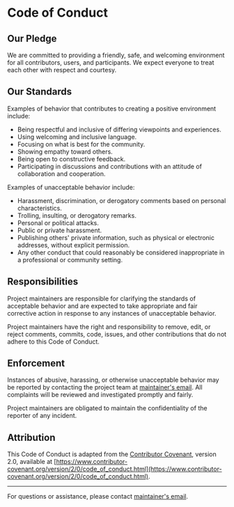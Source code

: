 # Code of Conduct

## Our Pledge

We are committed to providing a friendly, safe, and welcoming environment for all contributors, users, and participants. We expect everyone to treat each other with respect and courtesy.

## Our Standards

Examples of behavior that contributes to creating a positive environment include:

- Being respectful and inclusive of differing viewpoints and experiences.
- Using welcoming and inclusive language.
- Focusing on what is best for the community.
- Showing empathy toward others.
- Being open to constructive feedback.
- Participating in discussions and contributions with an attitude of collaboration and cooperation.

Examples of unacceptable behavior include:

- Harassment, discrimination, or derogatory comments based on personal characteristics.
- Trolling, insulting, or derogatory remarks.
- Personal or political attacks.
- Public or private harassment.
- Publishing others' private information, such as physical or electronic addresses, without explicit permission.
- Any other conduct that could reasonably be considered inappropriate in a professional or community setting.

## Responsibilities

Project maintainers are responsible for clarifying the standards of acceptable behavior and are expected to take appropriate and fair corrective action in response to any instances of unacceptable behavior.

Project maintainers have the right and responsibility to remove, edit, or reject comments, commits, code, issues, and other contributions that do not adhere to this Code of Conduct.

## Enforcement

Instances of abusive, harassing, or otherwise unacceptable behavior may be reported by contacting the project team at [maintainer's email](mailto:alex@kozhukhar.net). All complaints will be reviewed and investigated promptly and fairly.

Project maintainers are obligated to maintain the confidentiality of the reporter of any incident.

## Attribution

This Code of Conduct is adapted from the [Contributor Covenant](https://www.contributor-covenant.org/), version 2.0, available at [https://www.contributor-covenant.org/version/2/0/code_of_conduct.html](https://www.contributor-covenant.org/version/2/0/code_of_conduct.html).

---

For questions or assistance, please contact [maintainer's email](mailto:alex@kozhukhar.net).
